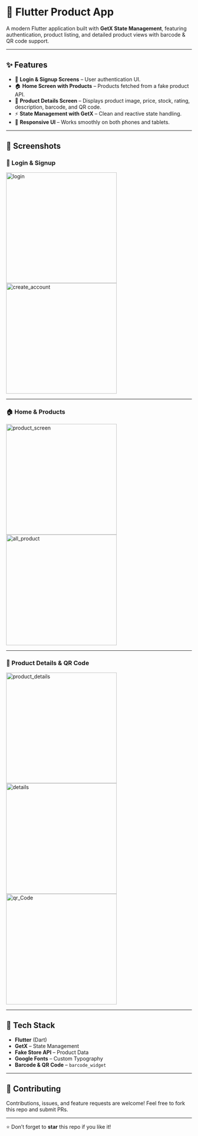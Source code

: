 # 🛒 Flutter Product App  

A modern Flutter application built with **GetX State Management**, featuring authentication, product listing, and detailed product views with barcode & QR code support.  

---

## ✨ Features
- 🔐 **Login & Signup Screens** – User authentication UI.  
- 🏠 **Home Screen with Products** – Products fetched from a fake product API.  
- 📄 **Product Details Screen** – Displays product image, price, stock, rating, description, barcode, and QR code.  
- ⚡ **State Management with GetX** – Clean and reactive state handling.  
- 📱 **Responsive UI** – Works smoothly on both phones and tablets.  

---

## 📸 Screenshots  

### 🔐 Login & Signup  
<img width="300" alt="login" src="https://github.com/user-attachments/assets/f56ec894-7105-43be-be71-2da2051a7103" />
<img width="300" alt="create_account" src="https://github.com/user-attachments/assets/fd27cda5-5e14-4f93-b12e-df89d511ab12" />

---

### 🏠 Home & Products  
<img width="300" alt="product_screen" src="https://github.com/user-attachments/assets/7672b269-b32b-4d87-a323-ea711ce7fd1c" />
<img width="300" alt="all_product" src="https://github.com/user-attachments/assets/0aa54ab1-2dc2-4654-87a9-86b2ea3bc700" />

---

### 📄 Product Details & QR Code  
<img width="300" alt="product_details" src="https://github.com/user-attachments/assets/eeb70d79-f2df-449b-8ba7-6e3a42566291" />
<img width="300" alt="details" src="https://github.com/user-attachments/assets/eb5b8d31-9b6a-40d2-a0c5-10d4d805ba71" />
<img width="300" alt="qr_Code" src="https://github.com/user-attachments/assets/243cec16-7a11-4d3c-a897-f92f3bf0bdd9" />

---

## 🚀 Tech Stack  
- **Flutter** (Dart)  
- **GetX** – State Management  
- **Fake Store API** – Product Data  
- **Google Fonts** – Custom Typography  
- **Barcode & QR Code** – `barcode_widget`  

---

## 🤝 Contributing  
Contributions, issues, and feature requests are welcome! Feel free to fork this repo and submit PRs.  

---

⭐ Don’t forget to **star** this repo if you like it!  
